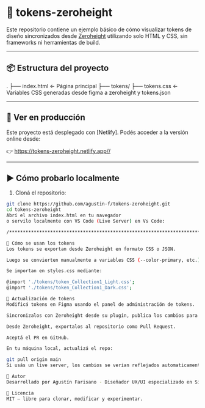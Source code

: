 # 🎨 tokens-zeroheight

Este repositorio contiene un ejemplo básico de cómo visualizar tokens de diseño sincronizados desde [Zeroheight](https://zeroheight.com) utilizando solo HTML y CSS, sin frameworks ni herramientas de build.

---

## 📦 Estructura del proyecto

.
├── index.html ← Página principal
├── tokens/
    ├── tokens.css ← Variables CSS generadas desde figma a zeroheight y tokens.json

---

## 🚀 Ver en producción

Este proyecto está desplegado con [Netlify]. Podés acceder a la versión online desde:

👉 https://tokens-zeroheight.netlify.app//

---

## ▶️ Cómo probarlo localmente

1. Cloná el repositorio:

```bash
git clone https://github.com/agustin-f/tokens-zeroheight.git
cd tokens-zeroheight
Abrí el archivo index.html en tu navegador
o servilo localmente con VS Code (Live Server) en Vs Code:

/***********************************************************************************/

🧪 Cómo se usan los tokens
Los tokens se exportan desde Zeroheight en formato CSS o JSON.

Luego se convierten manualmente a variables CSS (--color-primary, etc.).

Se importan en styles.css mediante:

@import './tokens/token_Collection1_Light.css';
@import './tokens/token_Collection1_Dark.css';

🔄 Actualización de tokens
Modificá tokens en Figma usando el panel de administración de tokens.

Sincronizalos con Zeroheight desde su plugin, publica los cambios para que se vean reflejados en el set de tokens de Zeroheight.

Desde Zeroheight, exportalos al repositorio como Pull Request.

Aceptá el PR en GitHub.

En tu máquina local, actualizá el repo:

git pull origin main
Si usás un live server, los cambios se verian reflejados automaticamente en tu entorno local y en este caso al pushear los mismos hacia github se veran reflejados en la url de producción en Netlify a modo de ejemplo.

🙌 Autor
Desarrollado por Agustín Farisano - Diseñador UX/UI especializado en Sistema de diseño, como prueba de integración entre tokens de diseño, GitHub y despliegue estático en Vercel.

📄 Licencia
MIT – libre para clonar, modificar y experimentar.